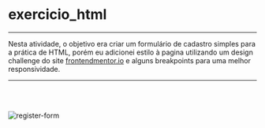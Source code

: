 # exercicio_html

***

Nesta atividade, o objetivo era criar um formulário de cadastro simples para a prática de HTML, porém eu adicionei estilo à pagina utilizando um design challenge do site [frontendmentor.io](https://www.frontendmentor.io/challenges/intro-component-with-signup-form-5cf91bd49edda32581d28fd1) e alguns breakpoints para uma melhor responsividade.

***

<br><br>

![register-form](https://user-images.githubusercontent.com/87523872/212393037-2ccfd1a6-0578-4390-9e25-1fa9bf3bc248.png)

<br><br>
